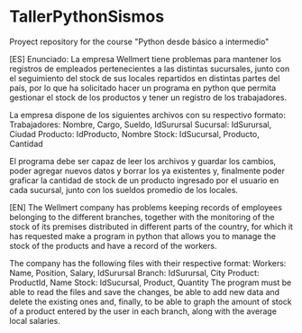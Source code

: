 # TallerPythonSismos
Proyect repository for the course "Python desde básico a intermedio"

[ES]
Enunciado:
La empresa Wellmert tiene problemas para mantener los registros de empleados pertenecientes a las distintas sucursales,
junto con el seguimiento del stock de sus locales repartidos en distintas partes del país, por lo que ha solicitado
hacer un programa en python que permita gestionar el stock de los productos y tener un registro de los trabajadores.

La empresa dispone de los siguientes archivos con su respectivo formato:
Trabajadores: Nombre, Cargo, Sueldo, IdSurursal
Sucursal: IdSurursal, Ciudad
Producto: IdProducto, Nombre
Stock: IdSucursal, Producto, Cantidad

El programa debe ser capaz de leer los archivos y guardar los cambios, poder agregar nuevos datos y borrar los ya existentes
y, finalmente poder graficar la cantidad de stock de un producto ingresado por el usuario en cada sucursal, 
junto con los sueldos promedio de los locales.

[EN]
The Wellmert company has problems keeping records of employees belonging to the different branches,
together with the monitoring of the stock of its premises distributed in different parts of the country, for which it has requested
make a program in python that allows you to manage the stock of the products and have a record of the workers.

The company has the following files with their respective format:
Workers: Name, Position, Salary, IdSurursal
Branch: IdSurursal, City
Product: ProductId, Name
Stock: IdSucursal, Product, Quantity
The program must be able to read the files and save the changes, be able to add new data and delete the existing ones
and, finally, to be able to graph the amount of stock of a product entered by the user in each branch,
along with the average local salaries.
